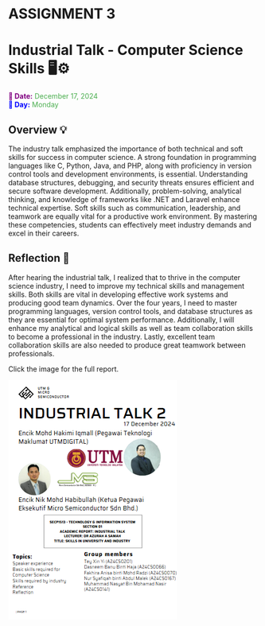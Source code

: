 # ASSIGNMENT 3
# Industrial Talk - Computer Science Skills 🖥️⚙️

<span style="color:purple; font-weight:bold">📅 Date:</span> <span style="color:#4CAF50">December 17, 2024</span>  
<span style="color:blue; font-weight:bold">📆 Day:</span> <span style="color:#4CAF50">Monday</span>

## Overview 💡
The industry talk emphasized the importance of both technical and soft skills for success in computer science. A strong foundation in programming languages like C, Python, Java, and PHP, along with proficiency in version control tools and development environments, is essential. Understanding database structures, debugging, and security threats ensures efficient and secure software development. Additionally, problem-solving, analytical thinking, and knowledge of frameworks like .NET and Laravel enhance technical expertise. Soft skills such as communication, leadership, and teamwork are equally vital for a productive work environment. By mastering these competencies, students can effectively meet industry demands and excel in their careers.

## Reflection 🧠
After hearing the industrial talk, I realized that to thrive in the computer science industry, I need to improve my technical skills and management skills. Both skills are vital in developing effective work systems and producing good team dynamics. Over the four years, I need to master programming languages, version control tools, and database structures as they are essential for optimal system performance. Additionally, I will enhance my analytical and logical skills as well as team collaboration skills to become a professional in the industry. Lastly, excellent team collaboration skills are also needed to produce great teamwork between professionals.

Click the image for the full report.

[![Sneak Peek of the PDF](https://github.com/khiraanisa/files/blob/main/Screenshot%202025-02-12%20012502.png)](https://github.com/khiraanisa/files/blob/main/Black%20and%20Purple%20Abstract%20Tech%20General%20Report.pdf)
